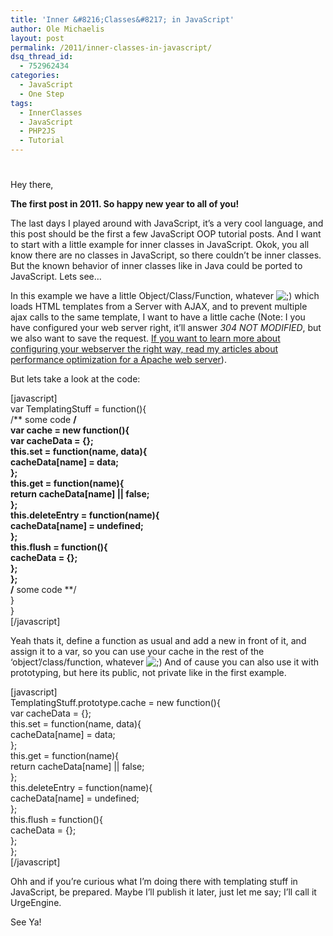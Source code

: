 ```yaml
---
title: 'Inner &#8216;Classes&#8217; in JavaScript'
author: Ole Michaelis
layout: post
permalink: /2011/inner-classes-in-javascript/
dsq_thread_id:
  - 752962434
categories:
  - JavaScript
  - One Step
tags:
  - InnerClasses
  - JavaScript
  - PHP2JS
  - Tutorial
---
```

# 

Hey there,

**The first post in 2011. So happy new year to all of you!**

The last days I played around with JavaScript, it’s a very cool language, and this post should be the first a few JavaScript OOP tutorial posts. And I want to start with a little example for inner classes in JavaScript. Okok, you all know there are no classes in JavaScript, so there couldn’t be inner classes. But the known behavior of inner classes like in Java could be ported to JavaScript. Lets see…

In this example we have a little Object/Class/Function, whatever ![;)][1] which loads HTML templates from a Server with AJAX, and to prevent multiple ajax calls to the same template, I want to have a little cache (Note: I you have configured your web server right, it’ll answer *304 NOT MODIFIED*, but we also want to save the request. [If you want to learn more about configuring your webserver the right way, read my articles about performance optimization for a Apache web server][2])﻿﻿.

 [1]: http://blog.codestars.eu/wp-includes/images/smilies/icon_wink.gif
 [2]: http://blog.codestars.eu/category/speed_up/ "It's in German, but if any1 is really interested in it. I'll translate it!"

But lets take a look at the code:

[javascript]  
var TemplatingStuff = function(){  
/** some code **/  
var cache = new function(){  
var cacheData = {};  
this.set = function(name, data){  
cacheData[name] = data;  
};  
this.get = function(name){  
return cacheData[name] || false;  
};  
this.deleteEntry = function(name){  
cacheData[name] = undefined;  
};  
this.flush = function(){  
cacheData = {};  
};  
};  
/** some code **/  
}  
}  
[/javascript]

Yeah thats it, define a function as usual and add a new in front of it, and assign it to a var, so you can use your cache in the rest of the ‘object’/class/function, whatever ![;)][1] And of cause you can also use it with prototyping, but here its public, not private like in the first example.

[javascript]  
TemplatingStuff.prototype.cache = new function(){  
var cacheData = {};  
this.set = function(name, data){  
cacheData[name] = data;  
};  
this.get = function(name){  
return cacheData[name] || false;  
};  
this.deleteEntry = function(name){  
cacheData[name] = undefined;  
};  
this.flush = function(){  
cacheData = {};  
};  
};  
[/javascript]

Ohh and if you’re curious what I’m doing there with templating stuff in JavaScript, be prepared. Maybe I’ll publish it later, just let me say; I’ll call it UrgeEngine.

See Ya!

